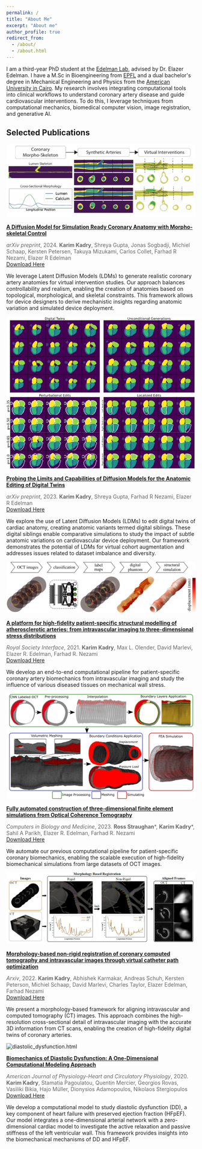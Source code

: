 ```yaml
---
permalink: /
title: "About Me"
excerpt: "About me"
author_profile: true
redirect_from: 
  - /about/
  - /about.html
---
```


I am a third-year PhD student at the [Edelman Lab](https://edelmanlab.mit.edu/), advised by Dr. Elazer Edelman. I have a M.Sc in Bioengineering from [EPFL](https://www.epfl.ch/schools/sv/) and a dual bachelor's degree in Mechanical Engineering and Physics from the [American University in Cairo](https://www.aucegypt.edu/). My research involves integrating computational tools into clinical workflows to understand coronary artery disease and guide cardiovascular interventions. To do this, I leverage techniques from computational mechanics, biomedical computer vision, image registration, and generative AI.


## Selected Publications

<style>
  .image-text-block-square {
    display: flex;
    align-items: flex-start;
    margin-bottom: 20px;
  }

  .image-text-block-square img {
    width: 175px;
    height: 175px;
    margin-right: 20px;
  }

  .image-text-block-square div {
    max-width: 600px;
  }

  .image-text-block-square p {
    margin: 0; /* Remove default paragraph margin */
  }

  .strong-title {
    font-weight: bold;
    display: inline; /* Keep title inline */
  }

  .author-list {
    list-style-type: none;
    margin: 0;
    padding: 0;
  }

  .author-list a {
    margin-right: 0px;
  }

  .journal-year {
    color: #666;
    margin-bottom: 0; /* Remove space after the journal */
  }

  .links {
    margin-bottom: 10px; /* Remove space before the links */
  }
</style>


<!-- ## Generative Modelling of Anatomic Counterfactuals to Augment Virtual Intervention Frameworks -->
<!-- ### A Diffusion Model for Simulation Ready Coronary Anatomy with Morpho-skeletal Control -->

<div class="image-text-block">
  <img src="/assets/img/morphoskel_diffusion.png" alt="diffusion_model.html">
  <div>
    <p><strong class="strong-title"><a href="https://arxiv.org/abs/2407.15631">A Diffusion Model for Simulation Ready Coronary Anatomy with Morpho-skeletal Control</a></strong></p>
    <p class="journal-year"><em>arXiv preprint</em>, 2024. <b>Karim Kadry</b>, Shreya Gupta, Jonas Sogbadji, Michiel Schaap, Kersten Petersen, Takuya Mizukami, Carlos Collet, Farhad R Nezami, Elazer R Edelman</p>
    <div class="links">
      <a href="/files/morphoskel_diffusion.pdf">Download Here</a> 
    </div>
    <p>We leverage Latent Diffusion Models (LDMs) to generate realistic coronary artery anatomies for virtual intervention studies. Our approach balances controllability and realism, enabling the creation of anatomies based on topological, morphological, and skeletal constraints. This framework allows for device designers to derive mechanistic insights regarding anatomic variation and simulated device deployment.</p>
  </div>
</div>

<!-- ### Probing the Limits and Capabilities of Diffusion Models for the Anatomic Editing of Digital Twins -->

<div class="image-text-block">
  <img src="/assets/img/diffusion_editing.png" alt="diffusion_editing.html">
  <div>
    <p><strong class="strong-title"><a href="https://arxiv.org/abs/2401.00247">Probing the Limits and Capabilities of Diffusion Models for the Anatomic Editing of Digital Twins</a></strong></p>
    <p class="journal-year"><em>arXiv preprint</em>, 2023. <b>Karim Kadry</b>, Shreya Gupta, Farhad R Nezami, Elazer R Edelman</p>
    <div class="links">
      <a href="/files/diffusion_editing.pdf">Download Here</a> 
    </div>
    <p>We explore the use of Latent Diffusion Models (LDMs) to edit digital twins of cardiac anatomy, creating anatomic variants termed digital siblings. These digital siblings enable comparative simulations to study the impact of subtle anatomic variations on cardiovascular device deployment. Our framework demonstrates the potential of LDMs for virtual cohort augmentation and addresses issues related to dataset imbalance and diversity.</p>
  </div>
</div>


<!-- ### Peronsalized Biomechanical Simulations from Patient-Specific Coronary Artery Imaging -->

<div class="image-text-block">
  <img src="/assets/img/RSIF.jpg" alt="coronarytwin.html">
  <div>
    <p><strong class="strong-title"><a href="https://royalsocietypublishing.org/doi/full/10.1098/rsif.2021.0436">A platform for high-fidelity patient-specific structural modelling of atherosclerotic arteries: from intravascular imaging to three-dimensional stress distributions</a></strong></p>
    <p class="journal-year"><em>Royal Society Interface</em>, 2021. <b>Karim Kadry</b>, Max L. Olender, David Marlevi, Elazer R. Edelman, Farhad R. Nezami</p>
    <div class="links">
      <a href="/files/Platform.pdf">Download Here</a> 
    </div>
    <p>We develop an end-to-end computational pipeline for patient-specific coronary artery biomechanics from intravascular imaging and study the influence of various diseased tissues on mechanical wall stress.</p>
  </div>
</div>

<div class="image-text-block">
  <img src="/assets/img/CBM.png" alt="fully_automated_finite_element.html">
  <div>
    <p><strong class="strong-title"><a href="https://www.sciencedirect.com/science/article/pii/S0010482523008901">Fully automated construction of three-dimensional finite element simulations from Optical Coherence Tomography</a></strong></p>
    <p class="journal-year"><em>Computers in Biology and Medicine</em>, 2023. <b>Ross Straughan</b>*, <b>Karim Kadry</b>*, Sahil A Parikh, Elazer R. Edelman, Farhad R. Nezami</p>
    <div class="links">
      <a href="/files/Fully_Automated_OCT.pdf">Download Here</a> 
    </div>
    <p>We automate our previous computational pipeline for patient-specific coronary biomechanics, enabling the scalable execution of high-fidelity biomechanical simulations from large datasets of OCT images.</p>
  </div>
</div>

<!-- ### Automatic Co-Registration Of Multi-Modal Coronary Artery Images For High-Fidelity Coronary Digital Twins. -->

<div class="image-text-block">
  <img src="/assets/img/coreg_img.png" alt="morphology_non_rigid_registration.html">
  <div>
    <p><strong class="strong-title"><a href="https://arxiv.org/abs/2301.00060">Morphology-based non-rigid registration of coronary computed tomography and intravascular images through virtual catheter path optimization</a></strong></p>
    <p class="journal-year"><em>Arxiv</em>, 2022. <b>Karim Kadry</b>, Abhishek Karmakar, Andreas Schuh, Kersten Peterson, Michiel Schaap, David Marlevi, Charles Taylor, Elazer Edelman, Farhad Nezami</p>
    <div class="links">
      <a href="/files/coreg_paper.pdf">Download Here</a> 
    </div>
    <p>We present a morphology-based framework for aligning intravascular and computed tomography (CT) images. This approach combines the high-resolution cross-sectional detail of intravascular imaging with the accurate 3D information from CT scans, enabling the creation of high-fidelity digital twins of coronary arteries.</p>
  </div>
</div>

<!-- ### Biomechanics of Diastolic Dysfunction: A One-Dimensional Computational Modeling Approach -->

<div class="image-text-block">
  <img src="/assets/img/diastolic_dysfunction.jpg" alt="diastolic_dysfunction.html">
  <div>
    <p><strong class="strong-title"><a href="https://journals.physiology.org/doi/full/10.1152/ajpheart.00482.2020">Biomechanics of Diastolic Dysfunction: A One-Dimensional Computational Modeling Approach</a></strong></p>
    <p class="journal-year"><em>American Journal of Physiology-Heart and Circulatory Physiology</em>, 2020. <b>Karim Kadry</b>, Stamatia Pagoulatou, Quentin Mercier, Georgios Rovas, Vasiliki Bikia, Hajo Müller, Dionysios Adamopoulos, Nikolaos Stergiopulos</p>
    <div class="links">
      <a href="/files/Diastolic_Dysfunction_Modeling.pdf">Download Here</a> 
    </div>
    <p>We develop a computational model to study diastolic dysfunction (DD), a key component of heart failure with preserved ejection fraction (HFpEF). Our model integrates a one-dimensional arterial network with a zero-dimensional cardiac model to investigate the active relaxation and passive stiffness of the left ventricular wall. This framework provides insights into the biomechanical mechanisms of DD and HFpEF.</p>
  </div>
</div>